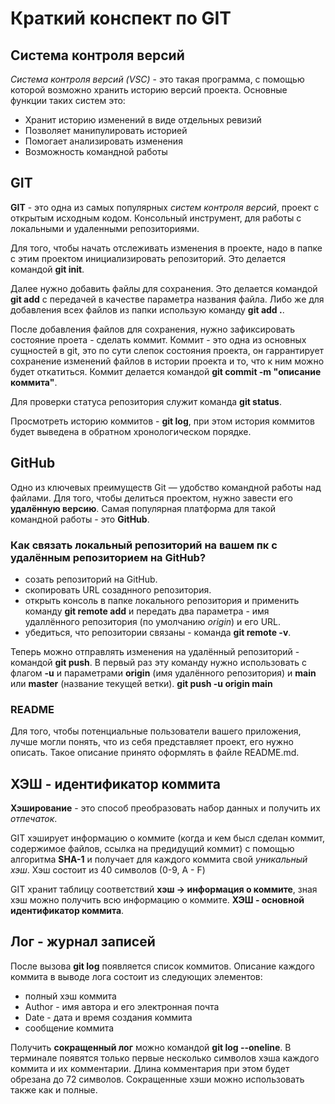 # Краткий конспект по GIT

## Система контроля версий
*Система контроля версий (VSC)* - это такая программа, с помощью которой возможно хранить историю версий проекта.
Основные функции таких систем это:
* Хранит историю изменений в виде отдельных ревизий
* Позволяет манипулировать историей
* Помогает анализировать изменения
* Возможность командной работы

## GIT
**GIT** - это одна из самых популярных *систем контроля версий*, проект с открытым исходным кодом.
Консольный инструмент, для работы с локальными и удаленными репозиториями.

Для того, чтобы начать отслеживать изменения в проекте, надо в папке с этим проектом инициализировать репозиторий. Это делается командой **git init**.

Далее нужно добавить файлы для сохранения. Это делается командой **git add** с передачей в качестве параметра названия файла.
Либо же для добавления всех файлов из папки использую команду **git add .**.

После добавления файлов для сохранения, нужно зафиксировать состояние проета - сделать коммит. Коммит - это одна из основных сущностей в git, это по сути слепок состояния проекта,
он гаррантирует сохранение изменений файлов в истории проекта и то, что к ним можно будет откатиться. Коммит делается командой **git commit -m "описание коммита"**.

Для проверки статуса репозитория служит команда **git status**.

Просмотреть историю коммитов - **git log**, при этом история коммитов будет выведена в обратном хронологическом порядке.

## GitHub

Одно из ключевых преимуществ Git — удобство командной работы над файлами. Для того, чтобы делиться проектом, нужно завести его **удалённую версию**.
Самая популярная платформа для такой командной работы - это **GitHub**. 

### Как связать локальный репозиторий на вашем пк с удалённым репозиторием на GitHub?
* созать репозиторий на GitHub.
* скопировать URL созаднного репозитория.
* открыть консоль в папке локального репозитория и применить команду **git remote add** и передать два параметра - имя удаллённого репозитория (по умолчанию *origin*) и его URL.
* убедиться, что репозитории связаны - команда **git remote -v**.

Теперь можно отправлять изменения на удалённый репозиторий - командой **git push**. В первый раз эту команду нужно использовать с флагом **-u** и параметрами **origin**
(имя удалённого репозитория) и **main** или **master** (название текущей ветки). **git push -u origin main**

### README

Для того, чтобы потенциальные пользователи вашего приложения, лучше могли понять, что из себя представляет проект, его нужно описать. Такое описание принято оформлять в файле README.md.

## ХЭШ - идентификатор коммита

**Хэширование** - это способ преобразовать набор данных и получить их *отпечаток*.

GIT хэширует информацию о коммите (когда и кем бысл сделан коммит, содержимое файлов, ссылка на предидущий коммит) с помощью алгоритма **SHA-1** и получает для каждого коммита свой *уникальный хэш*.
Хэш состоит из 40 символов (0-9, A - F)

GIT хранит таблицу соответствий **хэш -> информация о коммите**, зная хэш можно получить всю информацию о коммите. **ХЭШ - основной идентификатор коммита**.

## Лог - журнал записей

После вызова **git log** появляется список коммитов. Описание каждого коммита в выводе лога состоит из следующих элементов:
* полный хэш коммита
* Author - имя автора и его электронная почта
* Date - дата и время создания коммита
* сообщение коммита

Получить **сокращенный лог** можно командой **git log --oneline**. В терминале появятся только первые несколько символов хэша каждого коммита и их комментарии.
Длина комментария при этом будет обрезана до 72 символов. Сокращенные хэши можно использовать также как и полные.